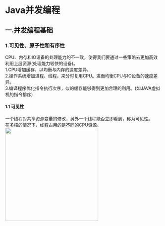 # Java并发编程

## 一.并发编程基础
### 1.可见性、原子性和有序性
CPU、内存和IO设备的处理能力的不一致，使得我们要通过一些策略去更加高效利用上层资源(处理能力较快的设备)。<br/>
1.CPU增加缓存，以均衡与内存的速度差异。<br/>
2.操作系统增加进程、线程，来分时复用CPU。进而均衡CPU与IO设备的速度差异。<br/>
3.编译程序优化指令执行次序，似的缓存能够得到更加合理的利用。(如JAVA虚拟机的指令排序)<br/>
#### 1.1 可见性
一个线程对共享资源变量的修改，另外一个线程能否立即看到，称为可见性。<br/>
在多核的情况下，线程占用的是不同的CPU资源。
<br/>
<img src="https://github.com/LayneHuang/ForEasyCode/blob/master/images/pic_concurrent_program1.png" width="300"><br/>